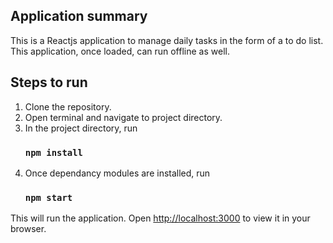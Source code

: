 ## Application summary

This is a Reactjs application to manage daily tasks in the form of a to do list. This application, once loaded, can run offline as well.

## Steps to run

1) Clone the repository. 
2) Open terminal and navigate to project directory.
3) In the project directory, run
   ### `npm install`
4) Once dependancy modules are installed, run
   ### `npm start`

This will run the application.
Open [http://localhost:3000](http://localhost:3000) to view it in your browser.



